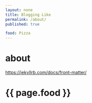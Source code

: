 ```yaml
---
layout: none
title: Blogging Like
permalink: /about/
published: true

food: Pizza
---
```


# about

https://jekyllrb.com/docs/front-matter/

<h1>{{ page.food }}</h1>
